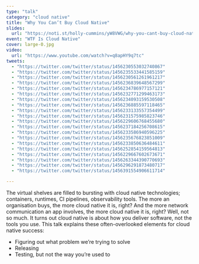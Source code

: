 ```yaml
---
type: "talk"
category: "cloud native"
title: "Why You Can’t Buy Cloud Native"
slides:
  url: "https://noti.st/holly-cummins/yW8VWG/why-you-cant-buy-cloud-native"
event: "WTF Is Cloud Native"
cover: large-0.jpg
video:
  url: "https://www.youtube.com/watch?v=q8apHY9q7tc"
tweets:
  - "https://twitter.com/twitter/status/1456230553032740867"
  - "https://twitter.com/twitter/status/1456235533441585159"
  - "https://twitter.com/twitter/status/1456230561261961217"
  - "https://twitter.com/twitter/status/1456236839648567299"
  - "https://twitter.com/twitter/status/1456234786977157121"
  - "https://twitter.com/twitter/status/1456232771299463173"
  - "https://twitter.com/twitter/status/1456234093159530508"
  - "https://twitter.com/twitter/status/1456236885597118465"
  - "https://twitter.com/twitter/status/1456233133557354499"
  - "https://twitter.com/twitter/status/1456231575985823746"
  - "https://twitter.com/twitter/status/1456229606768455680"
  - "https://twitter.com/twitter/status/1456237184256708615"
  - "https://twitter.com/twitter/status/1456233586940596225"
  - "https://twitter.com/twitter/status/1456235676823851009"
  - "https://twitter.com/twitter/status/1456233850636484611"
  - "https://twitter.com/twitter/status/1456252854159564813"
  - "https://twitter.com/twitter/status/1456229667602673671"
  - "https://twitter.com/twitter/status/1456263344390770693"
  - "https://twitter.com/twitter/status/1456296291873480717"
  - "https://twitter.com/twitter/status/1456391554906611714"

---
```

The virtual shelves are filled to bursting with cloud native technologies; containers, runtimes, CI pipelines, observability tools. The more an organisation buys, the more cloud native it is, right? And the more network communication an app involves, the more cloud native it is, right? Well, not so much. It turns out cloud native is about how you deliver software, not the tools you use. This talk explains these often-overlooked elements for cloud native success:

- Figuring out what problem we’re trying to solve
- Releasing
- Testing, but not the way you’re used to